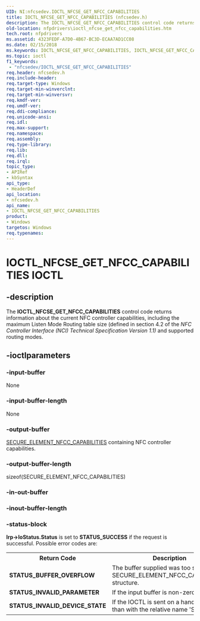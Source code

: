 ```yaml
---
UID: NI:nfcsedev.IOCTL_NFCSE_GET_NFCC_CAPABILITIES
title: IOCTL_NFCSE_GET_NFCC_CAPABILITIES (nfcsedev.h)
description: The IOCTL_NFCSE_GET_NFCC_CAPABILITIES control code returns information about the current NFC controller capabilities, including the maximum Listen Mode Routing table size (defined in section 4.2 of the NFC Controller Interface (NCI) Technical Specification Version 1.1) and supported routing modes.
old-location: nfpdrivers\ioctl_nfcse_get_nfcc_capabilities.htm
tech.root: nfpdrivers
ms.assetid: 4323FEDF-A7D0-4B67-BC3D-ECAA7AD1CC08
ms.date: 02/15/2018
ms.keywords: IOCTL_NFCSE_GET_NFCC_CAPABILITIES, IOCTL_NFCSE_GET_NFCC_CAPABILITIES control, IOCTL_NFCSE_GET_NFCC_CAPABILITIES control code [Near-Field Proximity Drivers], _IOCTL_NFCSE_GET_NFCC_CAPABILITIES, nfcsedev/IOCTL_NFCSE_GET_NFCC_CAPABILITIES, nfpdrivers.ioctl_nfcse_get_nfcc_capabilities
ms.topic: ioctl
f1_keywords:
 - "nfcsedev/IOCTL_NFCSE_GET_NFCC_CAPABILITIES"
req.header: nfcsedev.h
req.include-header: 
req.target-type: Windows
req.target-min-winverclnt: 
req.target-min-winversvr: 
req.kmdf-ver: 
req.umdf-ver: 
req.ddi-compliance: 
req.unicode-ansi: 
req.idl: 
req.max-support: 
req.namespace: 
req.assembly: 
req.type-library: 
req.lib: 
req.dll: 
req.irql: 
topic_type:
- APIRef
- kbSyntax
api_type:
- HeaderDef
api_location:
- nfcsedev.h
api_name:
- IOCTL_NFCSE_GET_NFCC_CAPABILITIES
product:
- Windows
targetos: Windows
req.typenames: 
---
```


# IOCTL_NFCSE_GET_NFCC_CAPABILITIES IOCTL


## -description


The <b>IOCTL_NFCSE_GET_NFCC_CAPABILITIES</b> 
   control code returns information about the current NFC controller capabilities, including the  maximum Listen Mode Routing table size (defined in section 4.2 of the <i>NFC Controller Interface (NCI) Technical Specification Version 1.1) </i>and supported routing modes. 


## -ioctlparameters




### -input-buffer

None


### -input-buffer-length

None


### -output-buffer


<a href="https://docs.microsoft.com/windows-hardware/drivers/ddi/content/nfcsedev/ns-nfcsedev-_secure_element_nfcc_capabilities"> SECURE_ELEMENT_NFCC_CAPABILITIES</a> containing NFC controller capabilities.


### -output-buffer-length

sizeof(SECURE_ELEMENT_NFCC_CAPABILITIES)


### -in-out-buffer








### -inout-buffer-length








### -status-block

<b>Irp->IoStatus.Status</b> is set to <b>STATUS_SUCCESS</b> if the request is successful. Possible error codes are:

<table>
<tr>
<th>Return Code</th>
<th>Description</th>
</tr>
<tr>
<td><b>STATUS_BUFFER_OVERFLOW</b></td>
<td>The buffer supplied was too small for the SECURE_ELEMENT_NFCC_CAPABILITIES structure.</td>
</tr>
<tr>
<td><b>STATUS_INVALID_PARAMETER</b></td>
<td> If the input buffer is non-zero.</td>
</tr>
<tr>
<td><b>STATUS_INVALID_DEVICE_STATE</b></td>
<td>If the IOCTL is sent on a handle other than with the relative name 'SEManage'.</td>
</tr>
</table>
 

